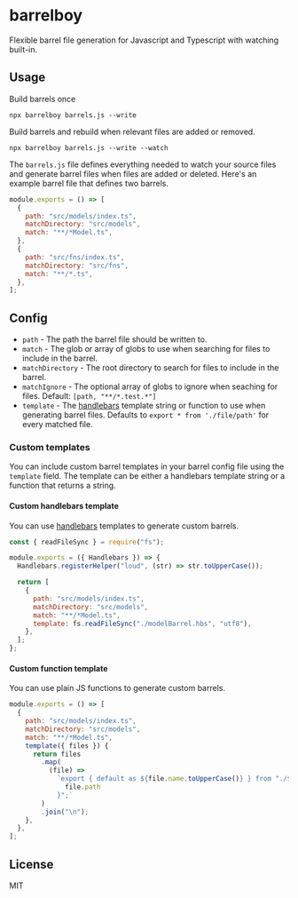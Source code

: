 # barrelboy

Flexible barrel file generation for Javascript and Typescript with watching built-in.

## Usage

Build barrels once

```
npx barrelboy barrels.js --write
```

Build barrels and rebuild when relevant files are added or removed.

```
npx barrelboy barrels.js --write --watch
```

The `barrels.js` file defines everything needed to watch your source files and generate barrel files when files are added or deleted. Here's an example barrel file that defines two barrels.

```js
module.exports = () => [
  {
    path: "src/models/index.ts",
    matchDirectory: "src/models",
    match: "**/*Model.ts",
  },
  {
    path: "src/fns/index.ts",
    matchDirectory: "src/fns",
    match: "**/*.ts",
  },
];
```

## Config

- `path` - The path the barrel file should be written to.
- `match` - The glob or array of globs to use when searching for files to include in the barrel.
- `matchDirectory` - The root directory to search for files to include in the barrel.
- `matchIgnore` - The optional array of globs to ignore when seaching for files. Default: `[path, "**/*.test.*"]`
- `template` - The [handlebars](https://www.npmjs.com/package/handlebars) template string or function to use when generating barrel files. Defaults to `export * from './file/path'` for every matched file.

### Custom templates

You can include custom barrel templates in your barrel config file using the `template` field. The template can be either a handlebars template string or a function that returns a string.

#### Custom handlebars template

You can use [handlebars](https://www.npmjs.com/package/handlebars) templates to generate custom barrels.

```js
const { readFileSync } = require("fs");

module.exports = ({ Handlebars }) => {
  Handlebars.registerHelper("loud", (str) => str.toUpperCase());

  return [
    {
      path: "src/models/index.ts",
      matchDirectory: "src/models",
      match: "**/*Model.ts",
      template: fs.readFileSync("./modelBarrel.hbs", "utf8"),
    },
  ];
};
```

#### Custom function template

You can use plain JS functions to generate custom barrels.

```js
module.exports = () => [
  {
    path: "src/models/index.ts",
    matchDirectory: "src/models",
    match: "**/*Model.ts",
    template({ files }) {
      return files
        .map(
          (file) =>
            `export { default as ${file.name.toUpperCase()} } from "./${
              file.path
            }";`
        )
        .join("\n");
    },
  },
];
```

## License

MIT
